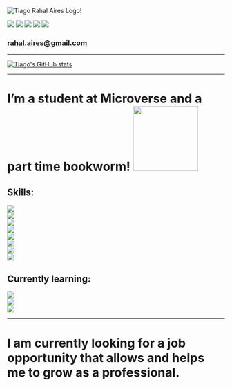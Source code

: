 ![Tiago Rahal Aires Logo!](https://i.imgur.com/sIjVUYF.png)

<a href="https://www.linkedin.com/in/tiagorahal/"><img src="https://img.shields.io/badge/LinkedIn-0077B5?style=for-the-badge&logo=linkedin&logoColor=white"></a>
<a href="https://twitter.com/RahalAires"><img src="https://img.shields.io/badge/Twitter-1DA1F2?style=for-the-badge&logo=twitter&logoColor=white"></a>
<a href="https://www.reddit.com/user/tiagorahal/"><img src="https://img.shields.io/badge/Reddit-FF4500?style=for-the-badge&logo=reddit&logoColor=white"></a>
<a href="https://api.whatsapp.com/send?phone=+554198442760"><img src="https://img.shields.io/badge/WhatsApp-25D366?style=for-the-badge&logo=whatsapp&logoColor=white"></a>
<a href="https://discordapp.com/channels/FoundationSpy/6160/"><img src="https://img.shields.io/badge/Discord-7289DA?style=for-the-badge&logo=discord&logoColor=white"></a><br>
### rahal.aires@gmail.com


<hr>


[![Tiago's GitHub stats](https://github-readme-stats.vercel.app/api?username=tiagorahal&count_private=true&show_icons=true&theme=synthwave)](https://github.com/anuraghazra/github-readme-stats)


<hr>


# I’m a student at Microverse and a part time bookworm! <img src="https://media.giphy.com/media/3kD2Eciolhy4VOzjRV/giphy-downsized.gif" height="150px" />

## Skills:
<a href="https://www.linux.org/"><img src="https://img.shields.io/badge/Linux-FCC624?style=for-the-badge&logo=linux&logoColor=black"></a><br>
<a href="https://git-scm.com/"><img src="https://img.shields.io/badge/Git-F05032?style=for-the-badge&logo=git&logoColor=white"></a><br>
<a href="https://developer.mozilla.org/en-US/docs/Web/HTML"><img src="https://img.shields.io/badge/HTML5-E34F26?style=for-the-badge&logo=html5&logoColor=white"></a><br>
<a href="https://developer.mozilla.org/en-US/docs/Web/CSS"><img src="https://img.shields.io/badge/CSS3-1572B6?style=for-the-badge&logo=css3&logoColor=white"></a><br>
<a href="https://getbootstrap.com/docs/5.0/getting-started/introduction/"><img src="https://img.shields.io/badge/Bootstrap-563D7C?style=for-the-badge&logo=bootstrap&logoColor=white"></a><br> 
<a href="https://sass-lang.com/documentation"><img src="https://img.shields.io/badge/Sass-CC6699?style=for-the-badge&logo=sass&logoColor=white"></a><br>
<a href="https://developer.mozilla.org/en-US/docs/Web/JavaScript"><img src="https://img.shields.io/badge/JavaScript-F7DF1E?style=for-the-badge&logo=javascript&logoColor=black"></a><br>
<a href="https://www.ruby-lang.org/en/documentation/"><img src="https://img.shields.io/badge/Ruby-CC342D?style=for-the-badge&logo=ruby&logoColor=white"></a><br>



## Currently learning:
<a href="https://rubyonrails.org/"><img src="https://img.shields.io/badge/Ruby_on_Rails-CC0000?style=for-the-badge&logo=ruby-on-rails&logoColor=white"></a><br> 
<a href="https://reactjs.org/docs/getting-started.html"><img src="https://img.shields.io/badge/React-20232A?style=for-the-badge&logo=react&logoColor=61DAFB"></a><br> 
<a href="https://redux.js.org/"><img src="https://img.shields.io/badge/Redux-593D88?style=for-the-badge&logo=redux&logoColor=white"></a><br> 

 <hr>
 
 # I am currently looking for a job opportunity that allows and helps me to grow as a professional.
